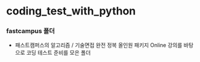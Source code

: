 # coding_test_with_python

### fastcampus 폴더
- 패스트캠퍼스의 알고리즘 / 기술면접 완전 정복 올인원 패키지 Online 강의를 바탕으로 코딩 테스트 준비를 모은 폴더
